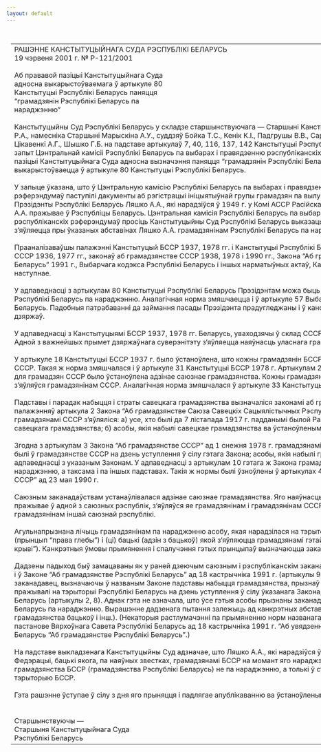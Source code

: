 ```yaml
---
layout: default
---
```


<div style="margin: 0px auto; width: 1000px;">

<div id="flag">

 

</div>

<div id="fixedWidth">

<div id="body">

<div id="columnSpanned">

<div id="content" style="margin: 10px">

<table>
<colgroup>
<col style="width: 100%" />
</colgroup>
<tbody>
<tr class="odd">
<td><div data-align="center" style="text-transform: uppercase;">
Рашэнне Канстытуцыйнага Суда Рэспублікі Беларусь
</div>
<div data-align="center">
19 чэрвеня 2001 г. № Р-121/2001
</div>
<div data-align="left" style="width: 400px; margin-top: 20px; margin-bottom: 20px;">
Аб прававой пазіцыі Канстытуцыйнага Суда адносна выкарыстоўваемага ў артыкуле 80 Канстытуцыі Рэспублікі Беларусь паняцця “грамадзянін Рэспублікі Беларусь па нараджэнню”
</div>
<div data-align="justify">
Канстытуцыйны Суд Рэспублікі Беларусь у складзе старшынствуючага — Старшыні Канстытуцыйнага Суда Васілевіча Р.А., намесніка Старшыні Марыскіна А.У., суддзяў Бойка Т.С., Кенік К.I., Падгрушы В.В., Саркісавай Э.А., Філіпчык Р.I., Цікавенкі А.Г., Шышко Г.Б. на падставе артыкулаў 7, 40, 116, 137, 142 Канстытуцыі Рэспублікі Беларусь разгледзеў запыт Цэнтральнай камісіі Рэспублікі Беларусь па выбарах і правядзенню рэспубліканскіх рэферэндумаў аб прававой пазіцыі Канстытуцыйнага Суда адносна вызначэння паняцця “грамадзянін Рэспублікі Беларусь па нараджэнню”, што выкарыстоўваецца ў артыкуле 80 Канстытуцыі Рэспублікі Беларусь.
</div>
<div data-align="justify">
 
</div>
<div data-align="justify">
У запыце ўказана, што ў Цэнтральную камісію Рэспублікі Беларусь па выбарах і правядзенню рэспубліканскіх рэферэндумаў паступілі дакументы аб рэгістрацыі ініцыятыўнай групы грамадзян па вылучэнню кандыдатам у Прэзідэнты Рэспублікі Беларусь Ляшко А.А., які нарадзіўся ў 1949 г. у Комі АССР Расійскай Федэрацыі. З 1958 г. Ляшко А.А. пражывае ў Рэспубліцы Беларусь. Цэнтральная камісія Рэспублікі Беларусь па выбарах і правядзенню рэспубліканскіх рэферэндумаў просіць Канстытуцыйны Суд Рэспублікі Беларусь выказаць прававую пазіцыю аб тым, ці з’яўляецца пры ўказаных абставінах Ляшко А.А. грамадзянінам Рэспублікі Беларусь па нараджэнню.
</div>
<div data-align="justify">
 
</div>
<div data-align="justify">
Прааналізаваўшы палажэнні Канстытуцый БССР 1937, 1978 гг. і Канстытуцыі Рэспублікі Беларусь 1994 г., Канстытуцый СССР 1936, 1977 гг., законаў аб грамадзянстве СССР 1938, 1978 і 1990 гг., Закона “Аб грамадзянстве Рэспублікі Беларусь” 1991 г., Выбарчага кодэкса Рэспублікі Беларусь і іншых нарматыўных актаў, Канстытуцыйны Суд устанавіў наступнае.
</div>
<div data-align="justify">
 
</div>
<div data-align="justify">
У адпаведнасці з артыкулам 80 Канстытуцыі Рэспублікі Беларусь Прэзідэнтам можа быць выбраны грамадзянін Рэспублікі Беларусь па нараджэнню. Аналагічная норма змяшчаецца і ў артыкуле 57 Выбарчага кодэкса Рэспублікі Беларусь. Падобныя патрабаванні да займання пасады Прэзідэнта прадугледжаны і ў канстытуцыях некаторых іншых дзяржаў.
</div>
<div data-align="justify">
 
</div>
<div data-align="justify">
У адпаведнасці з Канстытуцыямі БССР 1937, 1978 гг. Беларусь, уваходзячы ў склад СССР, захоўвала свой суверэнітэт. Адной з важнейшых прымет дзяржаўнага суверэнітэту з’яўляецца наяўнасць уласнага грамадзянства.
</div>
<div data-align="justify">
 
</div>
<div data-align="justify">
У артыкуле 18 Канстытуцыі БССР 1937 г. было ўстаноўлена, што кожны грамадзянін БССР з’яўляецца грамадзянінам СССР. Такая ж норма змяшчалася і ў артыкуле 31 Канстытуцыі БССР 1978 г. Артыкулам 21 Канстытуцыі СССР 1936 г. для грамадзян СССР было ўстаноўлена адзінае саюзнае грамадзянства. Кожны грамадзянін саюзнай рэспублікі з’яўляўся грамадзянінам СССР. Аналагічная норма змяшчалася ў артыкуле 33 Канстытуцыі СССР 1977 г.
</div>
<div data-align="justify">
 
</div>
<div data-align="justify">
Падставы і парадак набыцця і страты савецкага грамадзянства вызначаліся законамі аб грамадзянстве СССР. У сілу палажэнняў артыкула 2 Закона “Аб грамадзянстве Саюза Савецкіх Сацыялістычных Рэспублік” ад 19 жніўня 1938 г. грамадзянамі СССР з’яўляліся: а) усе, хто былі да 7 лістапада 1917 г. падданымі былой Расійскай імперыі і не страцілі савецкага грамадзянства; б) асобы, якія набылі савецкае грамадзянства ва ўстаноўленым законам парадку.
</div>
<div data-align="justify">
 
</div>
<div data-align="justify">
Згодна з артыкулам 3 Закона “Аб грамадзянстве СССР” ад 1 снежня 1978 г. грамадзянамі СССР з’яўляліся: асобы, якія былі ў грамадзянстве СССР на дзень уступлення ў сілу гэтага Закона; асобы, якія набылі грамадзянства СССР у адпаведнасці з указаным Законам. У адпаведнасці з артыкулам 10 гэтага ж Закона грамадзянства СССР набывалася па нараджэнню, а таксама і па іншых падставах. Такія ж нормы былі ўзноўлены ў артыкулах 4 і 13 Закона “Аб грамадзянстве СССР” ад 23 мая 1990 г.
</div>
<div data-align="justify">
 
</div>
<div data-align="justify">
Саюзным заканадаўствам устанаўлівалася адзінае саюзнае грамадзянства. Яго наяўнасць азначала, што грамадзянін, які пражывае ў адной з саюзных рэспублік, з’яўляўся яе грамадзянінам і грамадзянінам СССР, але не з’яўляўся адначасова грамадзянінам іншай саюзнай рэспублікі.
</div>
<div data-align="justify">
 
</div>
<div data-align="justify">
Агульнапрызнана лічыць грамадзянінам па нараджэнню асобу, якая нарадзілася на тэрыторыі дадзенай дзяржавы (прынцып “права глебы”) і (ці) бацькі (адзін з бацькоў) якой з’яўляюцца грамадзянамі гэтай дзяржавы (прынцып “права крыві”). Канкрэтныя ўмовы прымянення і спалучэння гэтых прынцыпаў вызначаюцца заканадаўствам.
</div>
<div data-align="justify">
 
</div>
<div data-align="justify">
Дадзены падыход быў замацаваны як у раней дзеючым саюзным і рэспубліканскім заканадаўстве аб грамадзянстве, так і ў Законе “Аб грамадзянстве Рэспублікі Беларусь” ад 18 кастрычніка 1991 г. (артыкулы 9, 10, 11, 12 і інш.). Разам з тым заканадавец, вызначаючы ў названым Законе падставы набыцця грамадзянства, прызнаў асоб, якія пастаянна пражывалі на тэрыторыі Рэспублікі Беларусь на дзень уступлення ў сілу ўказанага Закона, грамадзянамі Рэспублікі Беларусь (артыкулы 2, 8). Аднак гэта не азначала, што ўсе гэтыя асобы прызнаны заканадаўцам грамадзянамі Рэспублікі Беларусь па нараджэнню. Вырашэнне дадзенага пытання залежыць ад канкрэтных абставін (месца нараджэння, грамадзянства бацькоў і інш.). (Некаторыя растлумачэнні па прымяненню норм названага Закона былі дадзены ў пастанове Вярхоўнага Савета Рэспублікі Беларусь ад 18 кастрычніка 1991 г. “Аб увядзенні ў дзеянне Закона Рэспублікі Беларусь “Аб грамадзянстве Рэспублікі Беларусь”.)
</div>
<div data-align="justify">
 
</div>
<div data-align="justify">
На падставе выкладзенага Канстытуцыйны Суд адзначае, што Ляшко А.А., які нарадзіўся ў 1949 г. у Комі АССР Расійскай Федэрацыі, бацькі якога, па наяўных звестках, грамадзянамі БССР на момант яго нараджэння не з’яўляліся, набыў грамадзянства БССР (грамадзянства Рэспублікі Беларусь) не па нараджэнню, а толькі ў сувязі з пераездам у 1958 г. на тэрыторыю БССР.
</div>
<div data-align="justify">
 
</div>
<div data-align="justify">
Гэта рашэнне ўступае ў сілу з дня яго прыняцця і падлягае апублікаванню ва ўстаноўленым заканадаўствам парадку.
</div>
<div data-align="justify">
 
</div>
<div>
 
</div>
<div>
Старшынствуючы —
</div>
<div>
Старшыня Канстытуцыйнага Суда
</div>
<div>
Рэспублікі Беларусь <span>                                                                                                                                         Р.А.Васілевіч</span>
</div></td>
</tr>
</tbody>
</table>

</div>

<div class="terminator">

 

</div>

</div>

</div>

</div>

</div>
